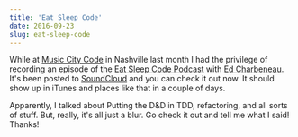 ```yaml
---
title: 'Eat Sleep Code'
date: 2016-09-23
slug: eat-sleep-code
---
```


While at [Music City Code](http://www.musiccitycode.com/) in Nashville last month I had the privilege of recording an
episode of the [Eat Sleep Code Podcast](http://developer.telerik.com/community/eat-sleep-code/) with
[Ed Charbeneau](https://about.me/edcharbeneau). It's been posted to [SoundCloud](https://soundcloud.com/esc-podcast/music-tdd-and-dd?in=esc-podcast/sets/season-2)
and you can check it out now. It should show up in iTunes and places like that in a couple of days.

Apparently, I talked about Putting the D&D in TDD, refactoring, and all sorts of stuff. But, really, it's
all just a blur. Go check it out and tell me what I said! Thanks!
